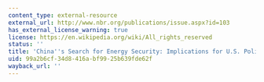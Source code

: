 ```yaml
---
content_type: external-resource
external_url: http://www.nbr.org/publications/issue.aspx?id=103
has_external_license_warning: true
license: https://en.wikipedia.org/wiki/All_rights_reserved
status: ''
title: 'China''s Search for Energy Security: Implications for U.S. Policy'
uid: 99a2b6cf-34d8-416a-bf99-25b639fde62f
wayback_url: ''
---
```

